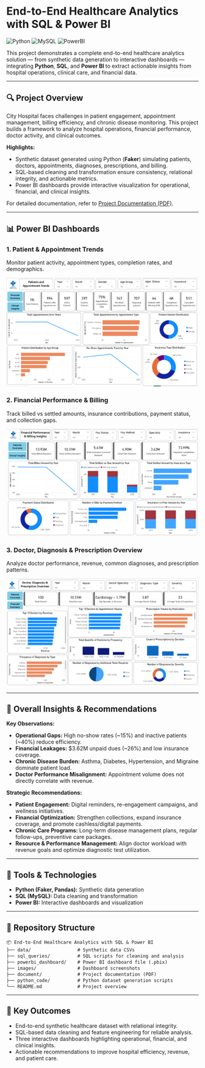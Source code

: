 # End-to-End Healthcare Analytics with SQL & Power BI

![Python](https://img.shields.io/badge/Python-3776AB?style=flat&logo=python&logoColor=white)
![MySQL](https://img.shields.io/badge/MySQL-4479A1?style=flat&logo=mysql&logoColor=white)
![PowerBI](https://img.shields.io/badge/PowerBI-F2C811?style=flat&logo=microsoft-powerbi&logoColor=white)

This project demonstrates a complete end-to-end healthcare analytics solution — from synthetic data generation to interactive dashboards — integrating **Python**, **SQL**, and **Power BI** to extract actionable insights from hospital operations, clinical care, and financial data.

---

## 🔍 Project Overview

City Hospital faces challenges in patient engagement, appointment management, billing efficiency, and chronic disease monitoring. This project builds a framework to analyze hospital operations, financial performance, doctor activity, and clinical outcomes.

**Highlights:**  
- Synthetic dataset generated using Python (**Faker**) simulating patients, doctors, appointments, diagnoses, prescriptions, and billing.  
- SQL-based cleaning and transformation ensure consistency, relational integrity, and actionable metrics.  
- Power BI dashboards provide interactive visualization for operational, financial, and clinical insights.

For detailed documentation, refer to [Project Documentation (PDF)](./document/Project_Documentation.pdf).

---

## 📊 Power BI Dashboards

### 1. Patient & Appointment Trends  
Monitor patient activity, appointment types, completion rates, and demographics.  

![Dashboard 1](./images/dashboard1_patients_appointments.png)

### 2. Financial Performance & Billing  
Track billed vs settled amounts, insurance contributions, payment status, and collection gaps. 

![Dashboard 2](./images/dashboard2_financial_billing.png)

### 3. Doctor, Diagnosis & Prescription Overview  
Analyze doctor performance, revenue, common diagnoses, and prescription patterns.  

![Dashboard 3](./images/dashboard3_clinical_insights.png)

---

## 📌 Overall Insights & Recommendations

**Key Observations:**  
- **Operational Gaps:** High no-show rates (~15%) and inactive patients (~40%) reduce efficiency.  
- **Financial Leakages:** $3.62M unpaid dues (~26%) and low insurance coverage.  
- **Chronic Disease Burden:** Asthma, Diabetes, Hypertension, and Migraine dominate patient load.  
- **Doctor Performance Misalignment:** Appointment volume does not directly correlate with revenue.

**Strategic Recommendations:**  
- **Patient Engagement:** Digital reminders, re-engagement campaigns, and wellness initiatives.  
- **Financial Optimization:** Strengthen collections, expand insurance coverage, and promote cashless/digital payments.  
- **Chronic Care Programs:** Long-term disease management plans, regular follow-ups, preventive care packages.  
- **Resource & Performance Management:** Align doctor workload with revenue goals and optimize diagnostic test utilization.

---

## 🚀 Tools & Technologies

- **Python (Faker, Pandas):** Synthetic data generation  
- **SQL (MySQL):** Data cleaning and transformation  
- **Power BI:** Interactive dashboards and visualization  

---

## 📁 Repository Structure
```
📦 End-to-End Healthcare Analytics with SQL & Power BI
├── data/                 # Synthetic data CSVs
├── sql_queries/          # SQL scripts for cleaning and analysis
├── powerbi_dashboard/    # Power BI dashboard file (.pbix)
├── images/               # Dashboard screenshots
├── document/             # Project documentation (PDF)
├── python_code/          # Python dataset generation scripts
└── README.md             # Project overview
```

---

## 📌 Key Outcomes

- End-to-end synthetic healthcare dataset with relational integrity.  
- SQL-based data cleaning and feature engineering for reliable analysis.  
- Three interactive dashboards highlighting operational, financial, and clinical insights.  
- Actionable recommendations to improve hospital efficiency, revenue, and patient care.  



